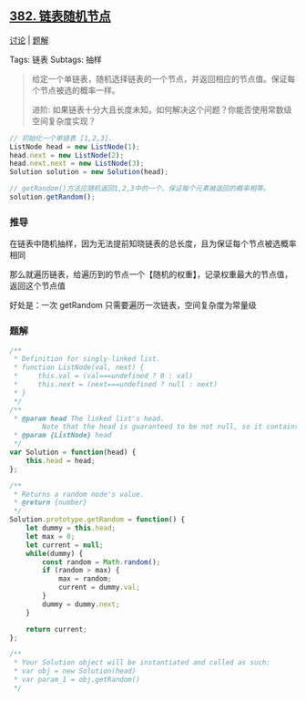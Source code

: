 ## [382. 链表随机节点](https://leetcode-cn.com/problems/linked-list-random-node/)

[讨论](https://leetcode-cn.com/problems/linked-list-random-node/comments/) | [题解](https://leetcode-cn.com/problems/linked-list-random-node/solution/)

Tags: 链表
Subtags: 抽样

> 给定一个单链表，随机选择链表的一个节点，并返回相应的节点值。保证每个节点被选的概率一样。
>
> 进阶:
> 如果链表十分大且长度未知，如何解决这个问题？你能否使用常数级空间复杂度实现？

```js
// 初始化一个单链表 [1,2,3].
ListNode head = new ListNode(1);
head.next = new ListNode(2);
head.next.next = new ListNode(3);
Solution solution = new Solution(head);

// getRandom()方法应随机返回1,2,3中的一个，保证每个元素被返回的概率相等。
solution.getRandom();
```

### 推导

在链表中随机抽样，因为无法提前知晓链表的总长度，且为保证每个节点被选概率相同

那么就遍历链表，给遍历到的节点一个【随机的权重】，记录权重最大的节点值，返回这个节点值

好处是：一次 getRandom 只需要遍历一次链表，空间复杂度为常量级

### 题解
```js
/**
 * Definition for singly-linked list.
 * function ListNode(val, next) {
 *     this.val = (val===undefined ? 0 : val)
 *     this.next = (next===undefined ? null : next)
 * }
 */
/**
 * @param head The linked list's head.
        Note that the head is guaranteed to be not null, so it contains at least one node.
 * @param {ListNode} head
 */
var Solution = function(head) {
    this.head = head;
};

/**
 * Returns a random node's value.
 * @return {number}
 */
Solution.prototype.getRandom = function() {
    let dummy = this.head;
    let max = 0;
    let current = null;
    while(dummy) {
        const random = Math.random();
        if (random > max) {
            max = random;
            current = dummy.val;
        }
        dummy = dummy.next;
    }

    return current;
};

/**
 * Your Solution object will be instantiated and called as such:
 * var obj = new Solution(head)
 * var param_1 = obj.getRandom()
 */
```
